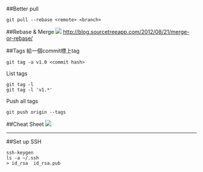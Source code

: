 ##Better pull
```
git pull --rebase <remote> <branch>
```

##Rebase & Merge
![](http://i.imgur.com/IEAtoMD.png)
http://blog.sourcetreeapp.com/2012/08/21/merge-or-rebase/

##Tags
給一個commit標上tag
```
git tag -a v1.0 <commit hash>
```

List tags
```
git tag -l
git tag -l 'v1.*'
```

Push all tags
```
git push origin --tags
```

##Cheat Sheet
![](http://i.imgur.com/xBLgwXj.png)

------

##Set up SSH
```
ssh-keygen
ls -a ~/.ssh
> id_rsa  id_rsa.pub 
```
